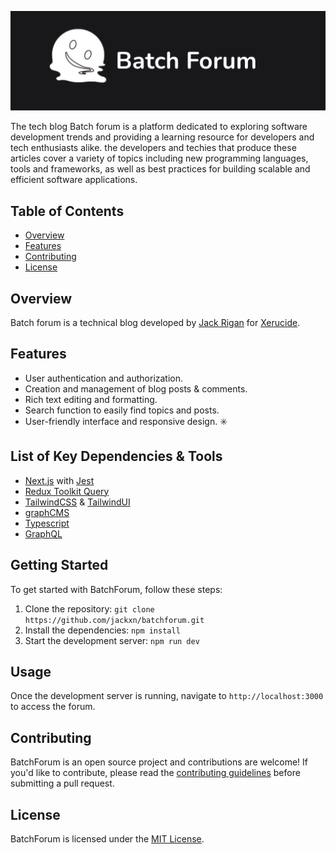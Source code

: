 ![banner](./readme-assets/readme-banner.png)

The tech blog Batch forum is a platform dedicated to exploring software development trends and providing a learning resource for developers and tech enthusiasts alike.
the developers and techies that produce these articles cover a variety of topics including new programming languages, tools and frameworks, as well as best practices for building scalable and efficient software applications.

## Table of Contents
- [Overview](#overview)
- [Features](#features)
- [Contributing](#contributing)
- [License](#license)


## Overview
Batch forum is a technical blog developed by [Jack Rigan](http://jackrigan.com/) for [Xerucide](http://xerucide.com/).



## Features
- User authentication and authorization.
- Creation and management of blog posts & comments.
- Rich text editing and formatting.
- Search function to easily find topics and posts.
- User-friendly interface and responsive design.
:eight_spoked_asterisk:

## List of Key Dependencies & Tools
- [Next.js](https://nextjs.org/) with [Jest](https://jestjs.io/)
- [Redux Toolkit Query](https://redux-toolkit.js.org/tutorials/rtk-query)
- [TailwindCSS](https://tailwindcss.com/) & [TailwindUI](https://tailwindui.com/)
- [graphCMS](https://hygraph.com/?utm_term=hygraph&utm_campaign=EN_GL_Brand&utm_source=adwords&utm_medium=ppc&hsa_acc=2816788452&hsa_cam=17743993835&hsa_grp=141602476209&hsa_ad=610084431591&hsa_src=g&hsa_tgt=kwd-1681477926128&hsa_kw=hygraph&hsa_mt=p&hsa_net=adwords&hsa_ver=3)
- [Typescript](https://www.typescriptlang.org/)
- [GraphQL](https://circleci.com/blog/introduction-to-graphql/?utm_source=google&utm_medium=sem&utm_campaign=sem-google-dg--uscan-en-dsa-maxConv-auth-nb&utm_term=g_-_c__dsa_&utm_content=)



## Getting Started
To get started with BatchForum, follow these steps:

1. Clone the repository: `git clone https://github.com/jackxn/batchforum.git`
2. Install the dependencies: `npm install`
3. Start the development server: `npm run dev`

## Usage
Once the development server is running, navigate to `http://localhost:3000` to access the forum. 

## Contributing
BatchForum is an open source project and contributions are welcome! If you'd like to contribute, please read the [contributing guidelines](https://github.com/jackxn/batchforum/blob/master/CONTRIBUTING.md) before submitting a pull request.

## License
BatchForum is licensed under the [MIT License](https://github.com/jackxn/batchforum/blob/master/LICENSE).
